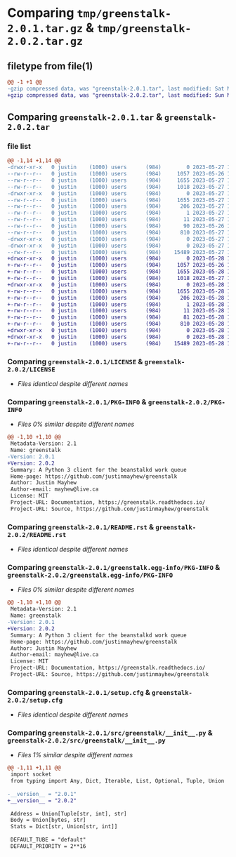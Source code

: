 # Comparing `tmp/greenstalk-2.0.1.tar.gz` & `tmp/greenstalk-2.0.2.tar.gz`

## filetype from file(1)

```diff
@@ -1 +1 @@
-gzip compressed data, was "greenstalk-2.0.1.tar", last modified: Sat May 27 15:20:16 2023, max compression
+gzip compressed data, was "greenstalk-2.0.2.tar", last modified: Sun May 28 11:12:13 2023, max compression
```

## Comparing `greenstalk-2.0.1.tar` & `greenstalk-2.0.2.tar`

### file list

```diff
@@ -1,14 +1,14 @@
-drwxr-xr-x   0 justin    (1000) users      (984)        0 2023-05-27 15:20:16.169826 greenstalk-2.0.1/
--rw-r--r--   0 justin    (1000) users      (984)     1057 2023-05-26 15:48:09.000000 greenstalk-2.0.1/LICENSE
--rw-r--r--   0 justin    (1000) users      (984)     1655 2023-05-27 15:20:16.169826 greenstalk-2.0.1/PKG-INFO
--rw-r--r--   0 justin    (1000) users      (984)     1018 2023-05-27 15:09:53.000000 greenstalk-2.0.1/README.rst
-drwxr-xr-x   0 justin    (1000) users      (984)        0 2023-05-27 15:20:16.169826 greenstalk-2.0.1/greenstalk.egg-info/
--rw-r--r--   0 justin    (1000) users      (984)     1655 2023-05-27 15:20:16.000000 greenstalk-2.0.1/greenstalk.egg-info/PKG-INFO
--rw-r--r--   0 justin    (1000) users      (984)      206 2023-05-27 15:20:16.000000 greenstalk-2.0.1/greenstalk.egg-info/SOURCES.txt
--rw-r--r--   0 justin    (1000) users      (984)        1 2023-05-27 15:20:16.000000 greenstalk-2.0.1/greenstalk.egg-info/dependency_links.txt
--rw-r--r--   0 justin    (1000) users      (984)       11 2023-05-27 15:20:16.000000 greenstalk-2.0.1/greenstalk.egg-info/top_level.txt
--rw-r--r--   0 justin    (1000) users      (984)       90 2023-05-26 19:54:29.000000 greenstalk-2.0.1/pyproject.toml
--rw-r--r--   0 justin    (1000) users      (984)      810 2023-05-27 15:20:16.169826 greenstalk-2.0.1/setup.cfg
-drwxr-xr-x   0 justin    (1000) users      (984)        0 2023-05-27 15:20:16.169826 greenstalk-2.0.1/src/
-drwxr-xr-x   0 justin    (1000) users      (984)        0 2023-05-27 15:20:16.169826 greenstalk-2.0.1/src/greenstalk/
--rw-r--r--   0 justin    (1000) users      (984)    15489 2023-05-27 15:09:53.000000 greenstalk-2.0.1/src/greenstalk/__init__.py
+drwxr-xr-x   0 justin    (1000) users      (984)        0 2023-05-28 11:12:13.932722 greenstalk-2.0.2/
+-rw-r--r--   0 justin    (1000) users      (984)     1057 2023-05-26 15:48:09.000000 greenstalk-2.0.2/LICENSE
+-rw-r--r--   0 justin    (1000) users      (984)     1655 2023-05-28 11:12:13.932722 greenstalk-2.0.2/PKG-INFO
+-rw-r--r--   0 justin    (1000) users      (984)     1018 2023-05-27 15:09:53.000000 greenstalk-2.0.2/README.rst
+drwxr-xr-x   0 justin    (1000) users      (984)        0 2023-05-28 11:12:13.932722 greenstalk-2.0.2/greenstalk.egg-info/
+-rw-r--r--   0 justin    (1000) users      (984)     1655 2023-05-28 11:12:13.000000 greenstalk-2.0.2/greenstalk.egg-info/PKG-INFO
+-rw-r--r--   0 justin    (1000) users      (984)      206 2023-05-28 11:12:13.000000 greenstalk-2.0.2/greenstalk.egg-info/SOURCES.txt
+-rw-r--r--   0 justin    (1000) users      (984)        1 2023-05-28 11:12:13.000000 greenstalk-2.0.2/greenstalk.egg-info/dependency_links.txt
+-rw-r--r--   0 justin    (1000) users      (984)       11 2023-05-28 11:12:13.000000 greenstalk-2.0.2/greenstalk.egg-info/top_level.txt
+-rw-r--r--   0 justin    (1000) users      (984)       81 2023-05-28 11:04:57.000000 greenstalk-2.0.2/pyproject.toml
+-rw-r--r--   0 justin    (1000) users      (984)      810 2023-05-28 11:12:13.932722 greenstalk-2.0.2/setup.cfg
+drwxr-xr-x   0 justin    (1000) users      (984)        0 2023-05-28 11:12:13.932722 greenstalk-2.0.2/src/
+drwxr-xr-x   0 justin    (1000) users      (984)        0 2023-05-28 11:12:13.932722 greenstalk-2.0.2/src/greenstalk/
+-rw-r--r--   0 justin    (1000) users      (984)    15489 2023-05-28 11:06:19.000000 greenstalk-2.0.2/src/greenstalk/__init__.py
```

### Comparing `greenstalk-2.0.1/LICENSE` & `greenstalk-2.0.2/LICENSE`

 * *Files identical despite different names*

### Comparing `greenstalk-2.0.1/PKG-INFO` & `greenstalk-2.0.2/PKG-INFO`

 * *Files 0% similar despite different names*

```diff
@@ -1,10 +1,10 @@
 Metadata-Version: 2.1
 Name: greenstalk
-Version: 2.0.1
+Version: 2.0.2
 Summary: A Python 3 client for the beanstalkd work queue
 Home-page: https://github.com/justinmayhew/greenstalk
 Author: Justin Mayhew
 Author-email: mayhew@live.ca
 License: MIT
 Project-URL: Documentation, https://greenstalk.readthedocs.io/
 Project-URL: Source, https://github.com/justinmayhew/greenstalk
```

### Comparing `greenstalk-2.0.1/README.rst` & `greenstalk-2.0.2/README.rst`

 * *Files identical despite different names*

### Comparing `greenstalk-2.0.1/greenstalk.egg-info/PKG-INFO` & `greenstalk-2.0.2/greenstalk.egg-info/PKG-INFO`

 * *Files 0% similar despite different names*

```diff
@@ -1,10 +1,10 @@
 Metadata-Version: 2.1
 Name: greenstalk
-Version: 2.0.1
+Version: 2.0.2
 Summary: A Python 3 client for the beanstalkd work queue
 Home-page: https://github.com/justinmayhew/greenstalk
 Author: Justin Mayhew
 Author-email: mayhew@live.ca
 License: MIT
 Project-URL: Documentation, https://greenstalk.readthedocs.io/
 Project-URL: Source, https://github.com/justinmayhew/greenstalk
```

### Comparing `greenstalk-2.0.1/setup.cfg` & `greenstalk-2.0.2/setup.cfg`

 * *Files identical despite different names*

### Comparing `greenstalk-2.0.1/src/greenstalk/__init__.py` & `greenstalk-2.0.2/src/greenstalk/__init__.py`

 * *Files 1% similar despite different names*

```diff
@@ -1,11 +1,11 @@
 import socket
 from typing import Any, Dict, Iterable, List, Optional, Tuple, Union
 
-__version__ = "2.0.1"
+__version__ = "2.0.2"
 
 Address = Union[Tuple[str, int], str]
 Body = Union[bytes, str]
 Stats = Dict[str, Union[str, int]]
 
 DEFAULT_TUBE = "default"
 DEFAULT_PRIORITY = 2**16
```

